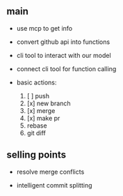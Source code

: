 ## main

- use mcp to get info

- convert github api into functions 

- cli tool to interact with our model

- connect cli tool for function calling

- basic actions:
    1. [ ] push
    2. [x] new branch 
    3. [x] merge
    4. [x] make pr
    5. rebase
    6. git diff

## selling points 

- resolve merge conflicts

- intelligent commit splitting